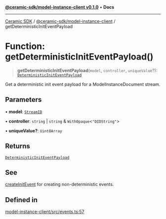 [**@ceramic-sdk/model-instance-client v0.1.0**](../README.md) • **Docs**

***

[Ceramic SDK](../../../README.md) / [@ceramic-sdk/model-instance-client](../README.md) / getDeterministicInitEventPayload

# Function: getDeterministicInitEventPayload()

> **getDeterministicInitEventPayload**(`model`, `controller`, `uniqueValue`?): [`DeterministicInitEventPayload`](../../model-instance-protocol/type-aliases/DeterministicInitEventPayload.md)

Get a deterministic init event payload for a ModelInstanceDocument stream.

## Parameters

• **model**: [`StreamID`](../../identifiers/classes/StreamID.md)

• **controller**: `string` \| `string` & `WithOpaque`\<`"DIDString"`\>

• **uniqueValue?**: `Uint8Array`

## Returns

[`DeterministicInitEventPayload`](../../model-instance-protocol/type-aliases/DeterministicInitEventPayload.md)

## See

[createInitEvent](createInitEvent.md) for creating non-deterministic events.

## Defined in

[model-instance-client/src/events.ts:57](https://github.com/ceramicstudio/ceramic-sdk/blob/a220cbca7950f690af7f3d03a0023681bb9f5426/packages/model-instance-client/src/events.ts#L57)
